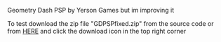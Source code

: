 Geometry Dash PSP by Yerson Games but im improving it

To test download the zip file "GDPSPfixed.zip" from the source code or from [HERE](https://github.com/genetrydash/GDPSPfix/blob/main/GDPSPfixed.zip) and click the download icon in the top right corner
